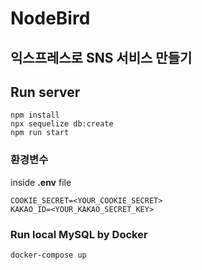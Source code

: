 # NodeBird

## 익스프레스로 SNS 서비스 만들기



## Run server

```
npm install
npx sequelize db:create
npm run start
```


### 환경변수

inside **.env** file

```
COOKIE_SECRET=<YOUR_COOKIE_SECRET>
KAKAO_ID=<YOUR_KAKAO_SECRET_KEY>
```

### Run local MySQL by Docker

```
docker-compose up
```

